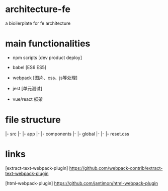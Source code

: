 # architecture-fe

a bioilerplate for fe architecture

# main functionalities

- npm scripts [dev product deploy]

- babel [ES6 ES5]

- webpack [图片、css、js等处理]

- jest [单元测试]

- vue/react 框架

# file structure

|- src
|- |- app
|- |- components
|- |- global
|- |- |- reset.css

# links 

[extract-text-webpack-plugin]
https://github.com/webpack-contrib/extract-text-webpack-plugin

[html-webpack-plugin]
https://github.com/jantimon/html-webpack-plugin